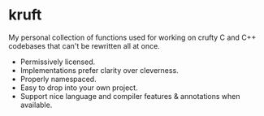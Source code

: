kruft
=====
My personal collection of functions used for working on crufty C and C++
codebases that can't be rewritten all at once.

- Permissively licensed.
- Implementations prefer clarity over cleverness.
- Properly namespaced.
- Easy to drop into your own project.
- Support nice language and compiler features & annotations when available.
